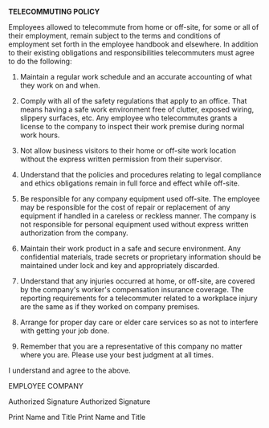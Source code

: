 **TELECOMMUTING POLICY**

Employees allowed to telecommute from home or off-site, for some or all
of their employment, remain subject to the terms and conditions of
employment set forth in the employee handbook and elsewhere. In addition
to their existing obligations and responsibilities telecommuters must
agree to do the following:

1.  Maintain a regular work schedule and an accurate accounting of what
    they work on and when.

2.  Comply with all of the safety regulations that apply to an office.
    That means having a safe work environment free of clutter, exposed
    wiring, slippery surfaces, etc. Any employee who telecommutes grants
    a license to the company to inspect their work premise during normal
    work hours.

3.  Not allow business visitors to their home or off-site work location
    without the express written permission from their supervisor.

4.  Understand that the policies and procedures relating to legal
    compliance and ethics obligations remain in full force and effect
    while off-site.

5.  Be responsible for any company equipment used off-site. The employee
    may be responsible for the cost of repair or replacement of any
    equipment if handled in a careless or reckless manner. The company
    is not responsible for personal equipment used without express
    written authorization from the company.

6.  Maintain their work product in a safe and secure environment. Any
    confidential materials, trade secrets or proprietary information
    should be maintained under lock and key and appropriately discarded.

7.  Understand that any injuries occurred at home, or off-site, are
    covered by the company's worker's compensation insurance coverage.
    The reporting requirements for a telecommuter related to a workplace
    injury are the same as if they worked on company premises.

8.  Arrange for proper day care or elder care services so as not to
    interfere with getting your job done.

9.  Remember that you are a representative of this company no matter
    where you are. Please use your best judgment at all times.

I understand and agree to the above.

EMPLOYEE COMPANY

Authorized Signature Authorized Signature

Print Name and Title Print Name and Title
